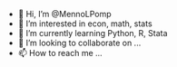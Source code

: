 - 👋 Hi, I’m @MennoLPomp
- 👀 I’m interested in econ, math, stats
- 🌱 I’m currently learning Python, R, Stata
- 💞️ I’m looking to collaborate on ...
- 📫 How to reach me ...

<!---
MennoLPomp/MennoLPomp is a ✨ special ✨ repository because its `README.md` (this file) appears on your GitHub profile.
You can click the Preview link to take a look at your changes.
--->
